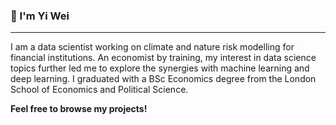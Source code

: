 ### 👋 I'm Yi Wei

---

I am a data scientist working on climate and nature risk modelling for financial institutions. An economist by training, my interest in data science topics further led me to explore the synergies with machine learning and deep learning. I graduated with a BSc Economics degree from the London School of Economics and Political Science.

<b>Feel free to browse my projects!</b>
